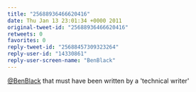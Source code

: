 ```yaml
---
title: "25688936466620416"
date: Thu Jan 13 23:01:34 +0000 2011
original-tweet-id: "25688936466620416"
retweets: 0
favorites: 0
reply-tweet-id: "25688457309323264"
reply-user-id: "14330861"
reply-user-screen-name: "BenBlack"
---
```

<a href="https://twitter.com/BenBlack">@BenBlack</a> that must have been written by a 'technical writer'
